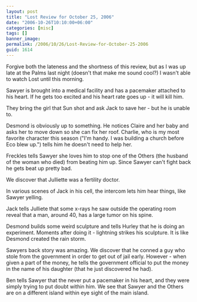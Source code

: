 ```yaml
---
layout: post
title: "Lost Review for October 25, 2006"
date: "2006-10-26T10:10:00+06:00"
categories: [misc]
tags: []
banner_image: 
permalink: /2006/10/26/Lost-Review-for-October-25-2006
guid: 1614
---
```


Forgive both the lateness and the shortness of this review, but as I was up late at the Palms last night (doesn't that make me sound cool?) I wasn't able to watch Lost until this morning.

Sawyer is brought into a medical facility and has a pacemaker attached to his heart. If he gets too excited and his heart rate goes up - it will kill him.

They bring the girl that Sun shot and ask Jack to save her - but he is unable to.

Desmond is obviously up to something. He notices Claire and her baby and asks her to move down so she can fix her roof. Charlie, who is my most favorite character this season ("I'm handy. I was building a church before Eco blew up.") tells him he doesn't need to help her. 

Freckles tells Sawyer she loves him to stop one of the Others (the husband of the woman who died) from beating him up. Since Sawyer can't fight back he gets beat up pretty bad. 

We discover that Julliette was a fertility doctor. 

In various scenes of Jack in his cell, the intercom lets him hear things, like Sawyer yelling. 

Jack tells Julliete that some x-rays he saw outside the operating room reveal that a man, around 40, has a large tumor on his spine. 

Desmond builds some weird sculpture and tells Hurley that he is doing an experiment. Moments after doing it - lightning strikes his sculpture. It is like Desmond created the rain storm. 

Sawyers back story was amazing. We discover that he conned a guy who stole from the government in order to get out of jail early. However - when given a part of the money, he tells the government official to put the money in the name of his daughter (that he just discovered he had). 

Ben tells Sawyer that the never put a pacemaker in his heart, and they were simply trying to put doubt within him. We see that Sawyer and the Others are on a different island within eye sight of the main island.